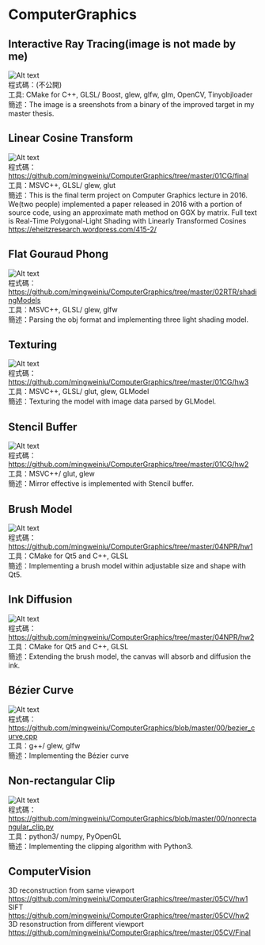# ComputerGraphics  
  
## Interactive Ray Tracing(image is not made by me)  
![Alt text](https://github.com/mingweiniu/ComputerGraphics/blob/master/results/interactive%20ray%20tracing.png)  
程式碼：(不公開)  
工具: CMake for C++, GLSL/ Boost, glew, glfw, glm, OpenCV, Tinyobjloader  
簡述：The image is a sreenshots from a binary of the improved target in my master thesis.  

## Linear Cosine Transform  
![Alt text](https://github.com/mingweiniu/ComputerGraphics/blob/master/results/LTC.png)  
程式碼：https://github.com/mingweiniu/ComputerGraphics/tree/master/01CG/final  
工具：MSVC++, GLSL/ glew, glut  
簡述：This is the final term project on Computer Graphics lecture in 2016. We(two people) implemented a paper released in 2016 with a portion of source code, using an approximate math method on GGX by matrix. Full text is Real-Time Polygonal-Light Shading with Linearly Transformed Cosines https://eheitzresearch.wordpress.com/415-2/  
  
## Flat Gouraud Phong  
![Alt text](https://github.com/mingweiniu/ComputerGraphics/blob/master/results/Flat%20Gouraud%20Phong.png)  
程式碼：https://github.com/mingweiniu/ComputerGraphics/tree/master/02RTR/shadingModels  
工具：MSVC++, GLSL/ glew, glfw   
簡述：Parsing the obj format and implementing three light shading model.  
  
## Texturing  
![Alt text](https://github.com/mingweiniu/ComputerGraphics/blob/master/results/texturing.png)  
程式碼：https://github.com/mingweiniu/ComputerGraphics/tree/master/01CG/hw3  
工具：MSVC++, GLSL/ glut, glew, GLModel  
簡述：Texturing the model with image data parsed by GLModel.  
  
## Stencil Buffer  
![Alt text](https://github.com/mingweiniu/ComputerGraphics/blob/master/results/Stencil%20buffer.png)  
程式碼：https://github.com/mingweiniu/ComputerGraphics/tree/master/01CG/hw2  
工具：MSVC++/ glut, glew  
簡述：Mirror effective is implemented with Stencil buffer.  

## Brush Model  
![Alt text](https://github.com/mingweiniu/ComputerGraphics/blob/master/results/brush%20model.png)  
程式碼：https://github.com/mingweiniu/ComputerGraphics/tree/master/04NPR/hw1  
工具：CMake for Qt5 and C++, GLSL  
簡述：Implementing a brush model within adjustable size and shape with Qt5.  

## Ink Diffusion  
![Alt text](https://github.com/mingweiniu/ComputerGraphics/blob/master/results/ink%20diffusion.png)  
程式碼：https://github.com/mingweiniu/ComputerGraphics/tree/master/04NPR/hw2  
工具：CMake for Qt5 and C++, GLSL  
簡述：Extending the brush model, the canvas will absorb and diffusion the ink.  
  
## Bézier Curve  
![Alt text](https://github.com/mingweiniu/ComputerGraphics/blob/master/results/B%C3%A9zier%20curve.png)  
程式碼：https://github.com/mingweiniu/ComputerGraphics/blob/master/00/bezier_curve.cpp  
工具：g++/ glew, glfw  
簡述：Implementing the Bézier curve  
  
## Non-rectangular Clip  
![Alt text](https://github.com/mingweiniu/ComputerGraphics/blob/master/results/non-rectangular_clipping.png)  
程式碼：https://github.com/mingweiniu/ComputerGraphics/blob/master/00/nonrectangular_clip.py  
工具：python3/ numpy, PyOpenGL  
簡述：Implementing the clipping algorithm with Python3.  
  
## ComputerVision  
3D reconstruction from same viewport  
https://github.com/mingweiniu/ComputerGraphics/tree/master/05CV/hw1  
SIFT  
https://github.com/mingweiniu/ComputerGraphics/tree/master/05CV/hw2  
3D resonstruction from different viewport  
https://github.com/mingweiniu/ComputerGraphics/tree/master/05CV/Final
